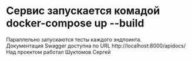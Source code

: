 # Сервис запускается комадой docker-compose up --build
Параллельно запускаются тесты каждого эндпоинта.  
Документация Swagger доступна по URL http://localhost:8000/apidocs/  
Над проектом работал Шуктомов Сергей
